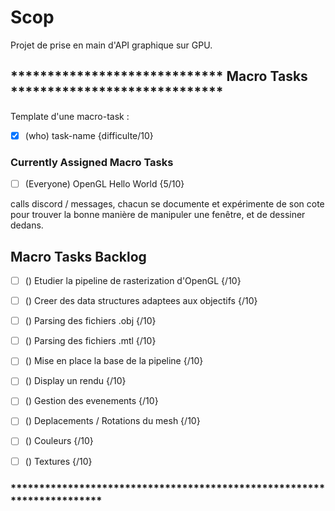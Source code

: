 <h1> Scop </h1>
<p> Projet de prise en main d'API graphique sur GPU.</p>

<h2> ***************************** Macro Tasks *****************************</h2>

Template d'une macro-task :

- [x] (who) task-name {difficulte/10}

<h3> Currently Assigned Macro Tasks </h3>

- [ ] (Everyone) OpenGL Hello World {5/10}

<p> calls discord / messages, chacun se documente et expérimente de son cote pour trouver la bonne manière de manipuler une fenêtre, et de dessiner dedans.</p>

<h2> Macro Tasks Backlog </h2>

- [ ] () Etudier la pipeline de rasterization d'OpenGL {/10}

- [ ] () Creer des data structures adaptees aux objectifs {/10}

- [ ] () Parsing des fichiers .obj {/10}

- [ ] () Parsing des fichiers .mtl {/10}

- [ ] () Mise en place la base de la pipeline {/10}

- [ ] () Display un rendu {/10}

- [ ] () Gestion des evenements {/10}

- [ ] () Deplacements / Rotations du mesh {/10}

- [ ] () Couleurs {/10}

- [ ] () Textures {/10}

<h3> ***********************************************************************</h3>
